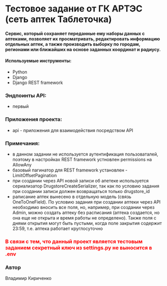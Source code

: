 # Тестовое задание от ГК АРТЭС (сеть аптек Таблеточка)
#### Cервис, который сохраняет переданные ему наборы данных c аптеками, позволяет их просматривать, редактировать информацию отдельных аптек, а также производить выборку по городам, регионами или ближайших на основе заданных координат и радиусу.
#### Используемые инструменты:
- Python
- Django
- Django REST framework

### Эндпоинты API:
- первый

### Приложения проекта:
- api - приложения для взаимодействия посредством API

### Примечания:
- в данном задании не используется аутентификация пользоваталей, поэтому в настройках REST framework устновлен permissions на AllowAny
- базовый пагинатор для REST framework установлен - LimitOffsetPagination
- при создании через API новой записи об апетеке используется сериализатор DrugstoreCreateSerializer, так как по условию задания при создании записи должен возвращаться только drugstore_id
- раписание аптек вынесено в отдельную модель (связь OneToOneField). По условию задания при создании аптеки через API необходимо вносить все поля, но, например, при создании через Admin, можно создать аптеку без расписания (аптека создается, но она еще не открыта и время работы не определено). Также поля с днями открытия могут быть пустыми, когда поле закрытия содержит 23:59, т.е. аптека работает круглосуточно   

### <span style="color:red"> В связи с тем, что данный проект является тестовым заданием секретный ключ из settings.py не выносится в .env </span>

### Автор
Владимир Кириченко